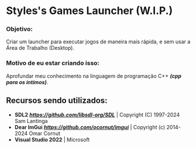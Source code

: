 # Styles's Games Launcher (W.I.P.)
### Objetivo:
Criar um launcher para executar jogos de maneira mais rápida, e sem usar a Área de Trabalho (Desktop).

 
### Motivo de eu estar criando isso:
Aprofundar meu conhecimento na linguagem de programação C++ ***(cpp para os intímos)***.

## Recursos sendo utilizados:
- **SDL2** ***https://github.com/libsdl-org/SDL***   | Copyright (C) 1997-2024 Sam Lantinga
- **Dear ImGui** ***https://github.com/ocornut/imgui***  | Copyright (c) 2014-2024 Omar Cornut
- **Visual Studio 2022** | Microsoft
